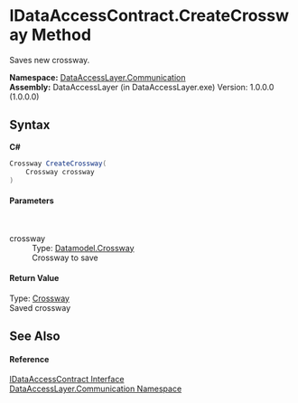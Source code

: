 # IDataAccessContract.CreateCrossway Method 
 

Saves new crossway.

**Namespace:**&nbsp;<a href="132aae22-a33d-3c4d-ecd5-1aa811c78ed4">DataAccessLayer.Communication</a><br />**Assembly:**&nbsp;DataAccessLayer (in DataAccessLayer.exe) Version: 1.0.0.0 (1.0.0.0)

## Syntax

**C#**<br />
``` C#
Crossway CreateCrossway(
	Crossway crossway
)
```


#### Parameters
&nbsp;<dl><dt>crossway</dt><dd>Type: <a href="bd723da4-3248-d5d5-7e19-6cbadee3d57f">Datamodel.Crossway</a><br />Crossway to save</dd></dl>

#### Return Value
Type: <a href="bd723da4-3248-d5d5-7e19-6cbadee3d57f">Crossway</a><br />Saved crossway

## See Also


#### Reference
<a href="9fc5e1f2-10f8-beeb-1d12-00dc04479cb0">IDataAccessContract Interface</a><br /><a href="132aae22-a33d-3c4d-ecd5-1aa811c78ed4">DataAccessLayer.Communication Namespace</a><br />
